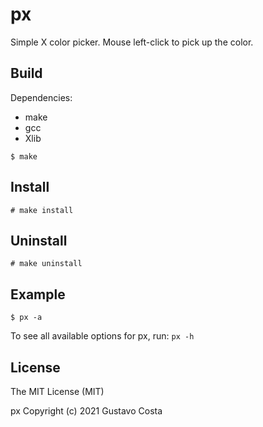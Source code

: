 # px

Simple X color picker. Mouse left-click to pick up the color.

## Build

Dependencies:

+ make
+ gcc
+ Xlib

```
$ make
```

## Install

```
# make install
```

## Uninstall

```
# make uninstall
```

## Example

```
$ px -a
```

To see all available options for px, run: `px -h`

## License

The MIT License (MIT)

px Copyright (c) 2021 Gustavo Costa
